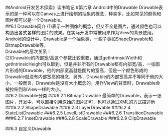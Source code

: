 #《Android开发艺术探索》读书笔记
#第六章  Android中的Drawable
	Drawable表示的是一种可以在Canvas上进行绘制的抽象的概念，种类多，比如常见的颜色和图片都可以是一个Drawable。<br>
##6.1 Drawable简介
	(1)表示一种图像的概念，但又不全是图片，通过颜色也可以构造出各式各样的图片的效果。在实际开发中常被用来作为View的背景使用。Android的设计中，Drawable是一个抽象类，一些子类如ShapeDrawable和BitmapDrawable等。<br>
	Drawable的层次关系：<br>
	(2)Drawable的内部宽/高这个参数比较重要，通过getIntrinsicWidth和getIntrinsicHeight可以取到，但是并非所有的Drawable都有内部宽/高，一张图片形成的Drawable，他的内部宽高就是图片的宽高，但是一个颜色形成的Drawable就没有内部宽高的概念，另外，Drawable的内部宽高并不等同于他的大小，一般而言，Drawable是没有大小概念的，用作View的背景时，Drawable会被拉伸到和View一样的大小。<br>
##6.2 Drawable分类
###6.2.1 BitmapDrawable
	最简单的Drawable，表示一张图片，开发中，可以直接引用原始的图片即可，也可以通过XML的方式描述他
###6.2.2 ShapeDrawable
###6.2.3 LayerDrawable
###6.2.4 StateListDrawable
###6.2.5 LevelListDrawable
###6.2.6 TransitionDrawable
###6.2.7 InsetDrawable
###6.2.8 ScaleDrawable
###6.2.9 ClipDrawable

##6.3 自定义Drawable